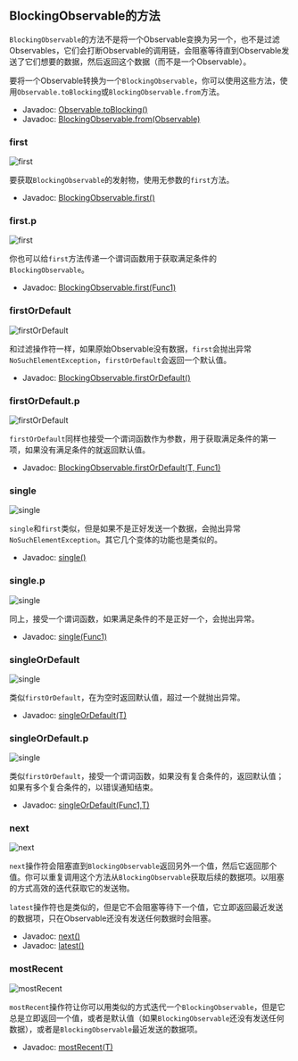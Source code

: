 ## BlockingObservable的方法

`BlockingObservable`的方法不是将一个Observable变换为另一个，也不是过滤Observables，它们会打断Observable的调用链，会阻塞等待直到Observable发送了它们想要的数据，然后返回这个数据（而不是一个Observable）。

要将一个Observable转换为一个`BlockingObservable`，你可以使用这些方法，使用`Observable.toBlocking`或`BlockingObservable.from`方法。

* Javadoc: [Observable.toBlocking()](http://reactivex.io/RxJava/javadoc/rx/Observable.html#toBlocking())
* Javadoc: [BlockingObservable.from(Observable)](http://reactivex.io/RxJava/javadoc/rx/observables/BlockingObservable.html#from(rx.Observable))

### first

![first](images/operators/B.first.png)

要获取`BlockingObservable`的发射物，使用无参数的`first`方法。

* Javadoc: [BlockingObservable.first()](http://reactivex.io/RxJava/javadoc/rx/observables/BlockingObservable.html#first())

### first.p

![first](images/operators/B.first.p.png)

你也可以给`first`方法传递一个谓词函数用于获取满足条件的`BlockingObservable`。

* Javadoc: [BlockingObservable.first(Func1)](http://reactivex.io/RxJava/javadoc/rx/observables/BlockingObservable.html#first(rx.functions.Func1))

### firstOrDefault

![firstOrDefault](images/operators/B.firstOrDefault.png)

和过滤操作符一样，如果原始Observable没有数据，`first`会抛出异常`NoSuchElementException`，`firstOrDefault`会返回一个默认值。

* Javadoc: [BlockingObservable.firstOrDefault()](http://reactivex.io/RxJava/javadoc/rx/observables/BlockingObservable.html#firstOrDefault(T))

### firstOrDefault.p

![firstOrDefault](images/operators/B.firstOrDefault.p.png)

`firstOrDefault`同样也接受一个谓词函数作为参数，用于获取满足条件的第一项，如果没有满足条件的就返回默认值。

* Javadoc: [BlockingObservable.firstOrDefault(T, Func1)](http://reactivex.io/RxJava/javadoc/rx/observables/BlockingObservable.html#firstOrDefault(T,%20rx.functions.Func1))

### single

![single](images/operators/B.single.png)

`single`和`first`类似，但是如果不是正好发送一个数据，会抛出异常`NoSuchElementException`。其它几个变体的功能也是类似的。

* Javadoc: [single()](http://reactivex.io/RxJava/javadoc/rx/observables/BlockingObservable.html#single())

### single.p

![single](images/operators/B.single.p.png)

同上，接受一个谓词函数，如果满足条件的不是正好一个，会抛出异常。

* Javadoc: [single(Func1)](http://reactivex.io/RxJava/javadoc/rx/observables/BlockingObservable.html#single(rx.functions.Func1))

### singleOrDefault

![single](images/operators/B.singleOrDefault.png)

类似`firstOrDefault`，在为空时返回默认值，超过一个就抛出异常。

* Javadoc: [singleOrDefault(T)](http://reactivex.io/RxJava/javadoc/rx/observables/BlockingObservable.html#singleOrDefault(T))

### singleOrDefault.p

![single](images/operators/B.singleOrDefault.p.png)

类似`firstOrDefault`，接受一个谓词函数，如果没有复合条件的，返回默认值；如果有多个复合条件的，以错误通知结束。

* Javadoc: [singleOrDefault(Func1,T)](http://reactivex.io/RxJava/javadoc/rx/observables/BlockingObservable.html#singleOrDefault(rx.functions.Func1,%20T))

### next

![next](images/operators/B.next.png)

`next`操作符会阻塞直到`BlockingObservable`返回另外一个值，然后它返回那个值。你可以重复调用这个方法从`BlockingObservable`获取后续的数据项。以阻塞的方式高效的迭代获取它的发送物。

`latest`操作符也是类似的，但是它不会阻塞等待下一个值，它立即返回最近发送的数据项，只在Observable还没有发送任何数据时会阻塞。

* Javadoc: [next()](http://reactivex.io/RxJava/javadoc/rx/observables/BlockingObservable.html#next())
* Javadoc: [latest()](http://reactivex.io/RxJava/javadoc/rx/observables/BlockingObservable.html#latest())

### mostRecent

![mostRecent](images/operators/B.mostRecent.png)

`mostRecent`操作符让你可以用类似的方式迭代一个`BlockingObservable`，但是它总是立即返回一个值，或者是默认值（如果`BlockingObservable`还没有发送任何数据），或者是`BlockingObservable`最近发送的数据项。

* Javadoc: [mostRecent(T)](http://reactivex.io/RxJava/javadoc/rx/observables/BlockingObservable.html#mostRecent(T))






